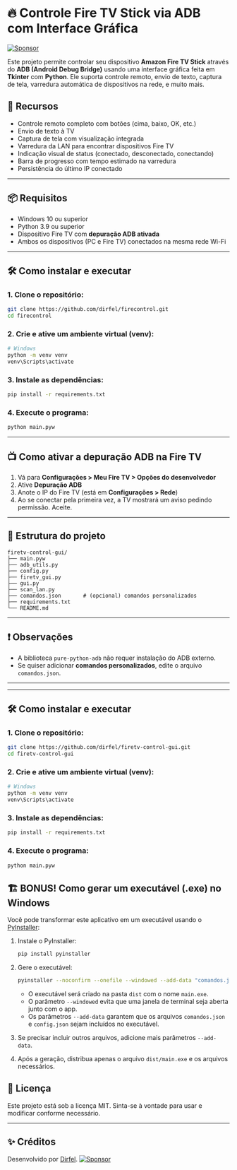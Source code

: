 # 🔥 Controle Fire TV Stick via ADB com Interface Gráfica 
[![Sponsor](https://img.shields.io/badge/Sponsor-%E2%9D%A4-lightgrey?logo=github&style=for-the-badge)](https://github.com/sponsors/dirfel)

Este projeto permite controlar seu dispositivo **Amazon Fire TV Stick** através do **ADB (Android Debug Bridge)** usando uma interface gráfica feita em **Tkinter** com **Python**. Ele suporta controle remoto, envio de texto, captura de tela, varredura automática de dispositivos na rede, e muito mais.

## 🚀 Recursos

- Controle remoto completo com botões (cima, baixo, OK, etc.)
- Envio de texto à TV
- Captura de tela com visualização integrada
- Varredura da LAN para encontrar dispositivos Fire TV
- Indicação visual de status (conectado, desconectado, conectando)
- Barra de progresso com tempo estimado na varredura
- Persistência do último IP conectado

---

## 📦 Requisitos

- Windows 10 ou superior
- Python 3.9 ou superior
- Dispositivo Fire TV com **depuração ADB ativada**
- Ambos os dispositivos (PC e Fire TV) conectados na mesma rede Wi-Fi

---

## 🛠️ Como instalar e executar

### 1. Clone o repositório:

```bash
git clone https://github.com/dirfel/firecontrol.git
cd firecontrol
```

### 2. Crie e ative um ambiente virtual (venv):

```bash
# Windows
python -m venv venv
venv\Scripts\activate
```

### 3. Instale as dependências:

```bash
pip install -r requirements.txt
```

### 4. Execute o programa:

```bash
python main.pyw
```

---

## 📺 Como ativar a depuração ADB na Fire TV

1. Vá para **Configurações > Meu Fire TV > Opções do desenvolvedor**
2. Ative **Depuração ADB**
3. Anote o IP do Fire TV (está em **Configurações > Rede**)
4. Ao se conectar pela primeira vez, a TV mostrará um aviso pedindo permissão. Aceite.

---

## 🧪 Estrutura do projeto

```
firetv-control-gui/
├── main.pyw
├── adb_utils.py
├── config.py
├── firetv_gui.py
├── gui.py
├── scan_lan.py
├── comandos.json       # (opcional) comandos personalizados
├── requirements.txt
└── README.md
```

---

## ❗ Observações

- A biblioteca `pure-python-adb` não requer instalação do ADB externo.
- Se quiser adicionar **comandos personalizados**, edite o arquivo `comandos.json`.

---

---

## 🛠️ Como instalar e executar

### 1. Clone o repositório:

```bash
git clone https://github.com/dirfel/firetv-control-gui.git
cd firetv-control-gui
```

### 2. Crie e ative um ambiente virtual (venv):

```bash
# Windows
python -m venv venv
venv\Scripts\activate
```

### 3. Instale as dependências:

```bash
pip install -r requirements.txt
```

### 4. Execute o programa:

```bash
python main.pyw
```

## 🏗️ BONUS! Como gerar um executável (.exe) no Windows

Você pode transformar este aplicativo em um executável usando o [PyInstaller](https://pyinstaller.org/):

1. Instale o PyInstaller:
    ```bash
    pip install pyinstaller
    ```

2. Gere o executável:
    ```bash
    pyinstaller --noconfirm --onefile --windowed --add-data "comandos.json;." --add-data "config.json;." main.pyw
    ```
    - O executável será criado na pasta `dist` com o nome `main.exe`.
    - O parâmetro `--windowed` evita que uma janela de terminal seja aberta junto com o app.
    - Os parâmetros `--add-data` garantem que os arquivos `comandos.json` e `config.json` sejam incluídos no executável.

3. Se precisar incluir outros arquivos, adicione mais parâmetros `--add-data`.

4. Após a geração, distribua apenas o arquivo `dist/main.exe` e os arquivos necessários.

## 📃 Licença

Este projeto está sob a licença MIT. Sinta-se à vontade para usar e modificar conforme necessário.

---

## ✨ Créditos

Desenvolvido por [Dirfel](https://github.com/dirfel). [![Sponsor](https://img.shields.io/badge/Sponsor-%E2%9D%A4-lightgrey?logo=github&style=for-the-badge)](https://github.com/sponsors/dirfel)
